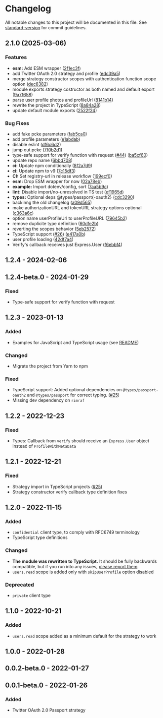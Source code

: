 # Changelog

All notable changes to this project will be documented in this file. See [standard-version](https://github.com/conventional-changelog/standard-version) for commit guidelines.

## 2.1.0 (2025-03-06)


### Features

* **esm:** Add ESM wrapper ([2f1ec3f](https://github.com/jetthai/passport-twitter-oauth2-typescript/commit/2f1ec3f966d266ba854bc55d1ab918b926b350a8))
* add Twitter OAuth 2.0 strategy and profile ([edc39a5](https://github.com/jetthai/passport-twitter-oauth2-typescript/commit/edc39a545095267af0cdcbe595b02fe4a8574373))
* merge strategy constructor scopes with authentication function scope option ([dec8382](https://github.com/jetthai/passport-twitter-oauth2-typescript/commit/dec8382d161142ff235394773f65a2e0765f3ce9))
* module exports strategy costructor as both named and default export ([9a7f658](https://github.com/jetthai/passport-twitter-oauth2-typescript/commit/9a7f658df901b47c1439f2a93c8caf59598fbeb2))
* parse user profile  photos and profileUrl ([8141b14](https://github.com/jetthai/passport-twitter-oauth2-typescript/commit/8141b14e83142ff521d735d04c608a6eea29eb6a))
* rewrite the project in TypeScript ([8a84a28](https://github.com/jetthai/passport-twitter-oauth2-typescript/commit/8a84a284cfd9cb47dcdad0fbe0165decdc19fd36))
* update default module exports ([2522f24](https://github.com/jetthai/passport-twitter-oauth2-typescript/commit/2522f247981c5347068112bcec593b978afb4dba))


### Bug Fixes

* add fake pcke parameters ([fab5ca0](https://github.com/jetthai/passport-twitter-oauth2-typescript/commit/fab5ca0ba0955c4eed965cec9ea0ba04e7b9bd72))
* add profile parameters ([e1abdab](https://github.com/jetthai/passport-twitter-oauth2-typescript/commit/e1abdab1dde07f5258721fcefc23eb7bb2317cad))
* disable eslint ([df6c6d2](https://github.com/jetthai/passport-twitter-oauth2-typescript/commit/df6c6d2ee00fad57548d8c018d27894979ee8cd5))
* jump out pcke ([7f0b2d1](https://github.com/jetthai/passport-twitter-oauth2-typescript/commit/7f0b2d1759e87c873246ea789972d5ab4a662be1))
* type-safe support for verify function with request ([#44](https://github.com/jetthai/passport-twitter-oauth2-typescript/issues/44)) ([ba5cf60](https://github.com/jetthai/passport-twitter-oauth2-typescript/commit/ba5cf602c3fc8e00a46df96c6f13a4152ac95d78))
* update repo name ([6bbd708](https://github.com/jetthai/passport-twitter-oauth2-typescript/commit/6bbd70838893f544f96698c86d6d1639b7709d6b))
* **ci:** Update npm conditionally ([8f2a7d9](https://github.com/jetthai/passport-twitter-oauth2-typescript/commit/8f2a7d9f16696875bd0a757fda851e9532ad81b7))
* **ci:** Update npm to v9 ([7c15df3](https://github.com/jetthai/passport-twitter-oauth2-typescript/commit/7c15df3e0437d67b8ad15901ac53a59eb1e08762))
* **CI:** Set registry-url in release workflow ([199ecf0](https://github.com/jetthai/passport-twitter-oauth2-typescript/commit/199ecf0f91f22ad15ba79d6669c73124269973ed))
* **esm:** Drop ESM wrapper for now ([02a78eb](https://github.com/jetthai/passport-twitter-oauth2-typescript/commit/02a78ebba07cdb8d8990a96eea4546621dbae912))
* **example:** Import dotenv/config, sort ([7aa5b9c](https://github.com/jetthai/passport-twitter-oauth2-typescript/commit/7aa5b9c6cc056ea210a419e0c06987c14891384b))
* **lint:** Disable import/no-unresolved in TS test ([ef1965d](https://github.com/jetthai/passport-twitter-oauth2-typescript/commit/ef1965d8ff038b7e18bbb8c4dc614ebacb6844f0))
* **types:** Optional deps @types/passport{-oauth2} ([cdc3290](https://github.com/jetthai/passport-twitter-oauth2-typescript/commit/cdc32905f77118de6085fc654f1e52779de19199))
* backinng the old changelog ([a09d565](https://github.com/jetthai/passport-twitter-oauth2-typescript/commit/a09d5652436cf62b3c6c80b38138edcb588b7f38))
* make authorizationURL and tokenURL strategy options optional ([c363a6c](https://github.com/jetthai/passport-twitter-oauth2-typescript/commit/c363a6cde7247a0ef09bbffcb1b47a013bbb5724))
* option name userProfileUrl to userProfileURL ([79645b2](https://github.com/jetthai/passport-twitter-oauth2-typescript/commit/79645b25cd2408bd91620d8f5de6da52cbec2bdd))
* remove duplicite type definition ([60dfe2b](https://github.com/jetthai/passport-twitter-oauth2-typescript/commit/60dfe2b95457ae0899a2efba9ef9d830dbff7385))
* reverting the scopes behavior ([5eb2572](https://github.com/jetthai/passport-twitter-oauth2-typescript/commit/5eb257279d2f9fb935dc653e4fcc5df17ed5586f))
* TypeScript support ([#26](https://github.com/jetthai/passport-twitter-oauth2-typescript/issues/26)) ([e417a0b](https://github.com/jetthai/passport-twitter-oauth2-typescript/commit/e417a0bafa0e5553d4c3a340ca9acb970d6b07cf))
* user profile loading ([42df7a4](https://github.com/jetthai/passport-twitter-oauth2-typescript/commit/42df7a4151f0dcbcc4c359f99c3c9e20de03511f))
* Verify's callback receives just Express.User ([f6ebbf4](https://github.com/jetthai/passport-twitter-oauth2-typescript/commit/f6ebbf4ebbf8240e5714357b0af6bfc0e955b099))

## 1.2.4 - 2024-02-06

## 1.2.4-beta.0 - 2024-01-29
### Fixed
- Type-safe support for verify function with request

## 1.2.3 - 2023-01-13
### Added
- Examples for JavaScript and TypeScript usage (see [README](https://github.com/superfaceai/passport-twitter-oauth2/#examples))

### Changed
- Migrate the project from Yarn to npm

### Fixed
- TypeScript support: Added optional dependencies on `@types/passport-oauth2` and `@types/passport` for correct typing. ([#25](https://github.com/superfaceai/passport-twitter-oauth2/issues/25))
- Missing dev dependency on `rimraf`

## 1.2.2 - 2022-12-23
### Fixed
- Types: Callback from `verify` should receive an `Express.User` object instead of `ProfileWithMetaData`

## 1.2.1 - 2022-12-21
### Fixed
- Strategy import in TypeScript projects ([#25](https://github.com/superfaceai/passport-twitter-oauth2/issues/25))
- Strategy constructor verify callback type definition fixes

## 1.2.0 - 2022-11-15
### Added
- `confidential` client type, to comply with RFC6749 terminology
- TypeScript type definitions

### Changed
- **The module was rewritten to TypeScript.** It should be fully backwards compatible, but if you run into any issues, [please report them](https://github.com/superfaceai/passport-twitter-oauth2/issues).
- `users.read` scope is added only with `skipUserProfile` option disabled

### Deprecated
- `private` client type

## 1.1.0 - 2022-10-21
### Added
- `users.read` scope added as a minimum default for the strategy to work

## 1.0.0 - 2022-01-28

## 0.0.2-beta.0 - 2022-01-27

## 0.0.1-beta.0 - 2022-01-26
### Added
- Twitter OAuth 2.0 Passport strategy
